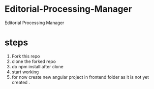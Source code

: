 # Editorial-Processing-Manager
Editorial Processing Manager
# steps 
1)  Fork this repo
2)  clone the forked repo
3)  do npm install after clone
4)  start working 
5) for now create new angular project in frontend folder as it is not yet created .

